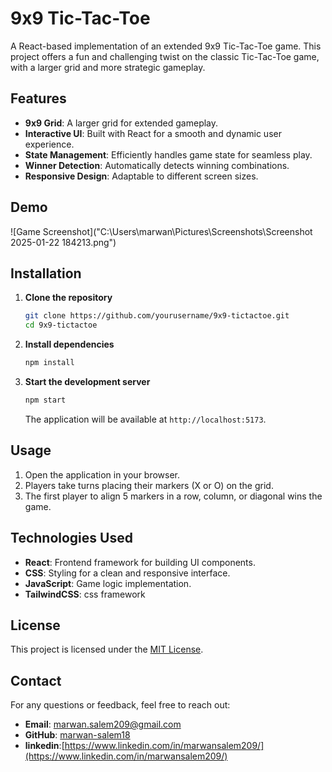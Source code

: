 # 9x9 Tic-Tac-Toe

A React-based implementation of an extended 9x9 Tic-Tac-Toe game. This project offers a fun and challenging twist on the classic Tic-Tac-Toe game, with a larger grid and more strategic gameplay.

## Features

- **9x9 Grid**: A larger grid for extended gameplay.
- **Interactive UI**: Built with React for a smooth and dynamic user experience.
- **State Management**: Efficiently handles game state for seamless play.
- **Winner Detection**: Automatically detects winning combinations.
- **Responsive Design**: Adaptable to different screen sizes.

## Demo

![Game Screenshot]("C:\Users\marwan\Pictures\Screenshots\Screenshot 2025-01-22 184213.png")

## Installation

1. **Clone the repository**
   ```bash
   git clone https://github.com/yourusername/9x9-tictactoe.git
   cd 9x9-tictactoe
   ```

2. **Install dependencies**
   ```bash
   npm install
   ```

3. **Start the development server**
   ```bash
   npm start
   ```

   The application will be available at `http://localhost:5173`.

## Usage

1. Open the application in your browser.
2. Players take turns placing their markers (X or O) on the grid.
3. The first player to align 5 markers in a row, column, or diagonal wins the game.

## Technologies Used

- **React**: Frontend framework for building UI components.
- **CSS**: Styling for a clean and responsive interface.
- **JavaScript**: Game logic implementation.
- **TailwindCSS**: css framework 

## License

This project is licensed under the [MIT License](./LICENSE).

## Contact

For any questions or feedback, feel free to reach out:

- **Email**: marwan.salem209@gmail.com
- **GitHub**: [marwan-salem18](https://github.com/marwan-salem18)
- **linkedin**:[https://www.linkedin.com/in/marwansalem209/](https://www.linkedin.com/in/marwansalem209/)
